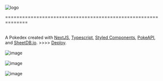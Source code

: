 

![logo](https://user-images.githubusercontent.com/60520922/235580285-cacc599c-b32e-4d0a-abfd-bb673739b550.png)</a>

============================================================== \
\
\
A Pokedex created with [NextJS](https://nextjs.org/), [Typescript](https://www.typescriptlang.org/), [Styled Components](https://styled-components.com/), [PokeAPI](https://pokeapi.co/docs/v2 "PokeAPI"), and [SheetDB.io](https://sheetdb.io/). >>>> [Deploy](https://sedna-pokedex.netlify.app).
\
\
![image](https://user-images.githubusercontent.com/60520922/235581125-55b0ec4e-43e9-4663-b4b3-034910965684.png)
\
\
![image](https://user-images.githubusercontent.com/60520922/235581196-2998b90c-d143-46ce-bbaa-5a57e6e1d1cb.png)
\
\
![image](https://user-images.githubusercontent.com/60520922/235581337-40d5ed15-26aa-4fa1-a71d-cc2d0cddd4c8.png)

